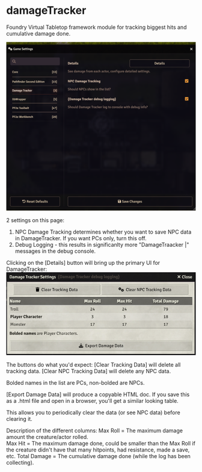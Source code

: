 # damageTracker
Foundry Virtual Tabletop framework module for tracking biggest hits and cumulative damage done.

![DamageTracker Settings page](image.png)

2 settings on this page:
1. NPC Damage Tracking determines whether you want to save NPC data in DamageTracker.  If you want PCs only, turn this off.
2. Debug Logging - this results in significanlty more "DamageTraacker |" messages in the debug console.

Clicking on the [Details] button will bring up the primary UI for DamageTracker:
![DamageTracker Details page](image-1.png)

The buttons do what you'd expect:
  [Clear Tracking Data] will delete all tracking data.
  [Clear NPC Tracking Data] will delete any NPC data.  

Bolded names in the list are PCs, non-bolded are NPCs.

  [Export Damage Data] will produce a copyable HTML doc.  If you save this as a .html file and open in a browser, you'll get a similar looking table.

This allows you to periodically clear the data (or see NPC data) before clearing it.

Description of the different columns:
  Max Roll = The maximum damage amount the creature/actor rolled.  
  Max Hit  = The maximum damage done, could be smaller than the Max Roll if the creature didn't have that many hitpoints, had resistance, made a save, etc.
  Total Damage = The cumulative damage done (while the log has been collecting).


